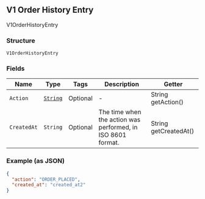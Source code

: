 ## V1 Order History Entry

V1OrderHistoryEntry

### Structure

`V1OrderHistoryEntry`

### Fields

| Name | Type | Tags | Description | Getter |
|  --- | --- | --- | --- | --- |
| `Action` | [`String`](/doc/models/v1-order-history-entry-action.md) | Optional | - | String getAction() |
| `CreatedAt` | `String` | Optional | The time when the action was performed, in ISO 8601 format. | String getCreatedAt() |

### Example (as JSON)

```json
{
  "action": "ORDER_PLACED",
  "created_at": "created_at2"
}
```


